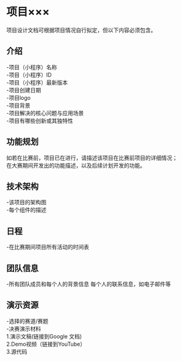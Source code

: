 # 项目×××
项目设计文档可根据项目情况自行拟定，但以下内容必须包含。
## 介绍
-项目（小程序）名称  
-项目（小程序）ID  
-项目（小程序）最新版本  
-项目创建日期  
-项目logo  
-项目背景  
-项目解决的核心问题与应用场景  
-项目有哪些创新或其独特性  
## 功能规划
如若在比赛前，项目已在进行，请描述该项目在比赛前项目的详细情况；  
在大赛期间开发出的功能描述，以及后续计划开发的功能。
## 技术架构
-该项目的架构图  
-每个组件的描述  
## 日程
-在比赛期间项目所有活动的时间表  
## 团队信息
-所有团队成员和每个人的背景信息
每个人的联系信息，如电子邮件等
## 演示资源
-选择的赛道/赛题  
-决赛演示材料  
  1.演示文稿(链接到Google 文档)  
  2.Demo视频（链接到YouTube）  
  3.源代码
